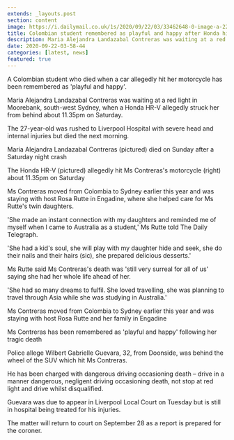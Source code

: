 ```yaml
---
extends: _layouts.post
section: content
image: https://i.dailymail.co.uk/1s/2020/09/22/03/33462648-0-image-a-22_1600741123169.jpg 
title: Colombian student remembered as playful and happy after Honda hit her motorcycle in Sydney 
description: Maria Alejandra Landazabal Contreras was waiting at a red light in Moorebank, south-west of Sydney when a Honda HR-V allegedly hit her motorcycle about 11.35pm on Saturday. 
date: 2020-09-22-03-58-44 
categories: [latest, news] 
featured: true 
--- 
```

A Colombian student who died when a car allegedly hit her motorcycle has been remembered as 'playful and happy'. 

Maria Alejandra Landazabal Contreras was waiting at a red light in Moorebank, south-west Sydney, when a Honda HR-V allegedly struck her from behind about 11.35pm on Saturday. 

The 27-year-old was rushed to Liverpool Hospital with severe head and internal injuries but died the next morning.

Maria Alejandra Landazabal Contreras (pictured) died on Sunday after a Saturday night crash

The Honda HR-V (pictured) allegedly hit Ms Contreras's motorcycle (right) about 11.35pm on Saturday

Ms Contreras moved from Colombia to Sydney earlier this year and was staying with host Rosa Rutte in Engadine, where she helped care for Ms Rutte's twin daughters. 

'She made an instant connection with my daughters and reminded me of myself when I came to Australia as a student,' Ms Rutte told The Daily Telegraph. 

'She had a kid's soul, she will play with my daughter hide and seek, she do their nails and their hairs (sic), she prepared delicious desserts.' 

Ms Rutte said Ms Contreras's death was 'still very surreal for all of us' saying she had her whole life ahead of her. 

'She had so many dreams to fulfil. She loved travelling, she was planning to travel through Asia while she was studying in Australia.'  

Ms Contreras moved from Colombia to Sydney earlier this year and was staying with host Rosa Rutte and her family in Engadine 

Ms Contreras has been remembered as 'playful and happy' following her tragic death 

Police allege Wilbert Gabrielle Guevara, 32, from Doonside, was behind the wheel of the SUV which hit Ms Contreras. 

He has been charged with dangerous driving occasioning death – drive in a manner dangerous, negligent driving occasioning death, not stop at red light and drive whilst disqualified.

Guevara was due to appear in Liverpool Local Court on Tuesday but is still in hospital being treated for his injuries.

The matter will return to court on September 28 as a report is prepared for the coroner. 

